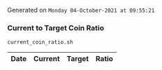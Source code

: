 Generated on `Monday 04-October-2021 at 09:55:21`

### Current to Target Coin Ratio
`current_coin_ratio.sh`

Date|Current|Target|Ratio
---|---|---|---

